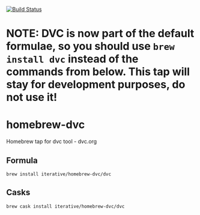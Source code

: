 [![Build Status](https://travis-ci.com/iterative/homebrew-dvc.svg?branch=master)](https://travis-ci.com/iterative/homebrew-dvc)
# NOTE: DVC is now part of the default formulae, so you should use `brew install dvc` instead of the commands from below. This tap will stay for development purposes, do not use it!

# homebrew-dvc
Homebrew tap for dvc tool - dvc.org
## Formula
```
brew install iterative/homebrew-dvc/dvc
```
## Casks
```
brew cask install iterative/homebrew-dvc/dvc
```
